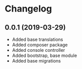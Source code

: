 Changelog
=========

## 0.0.1 (2019-03-29)
 * Added base translations
 * Added composer package
 * Added console controller
 * Added bootstrap, base module
 * Added base migrations